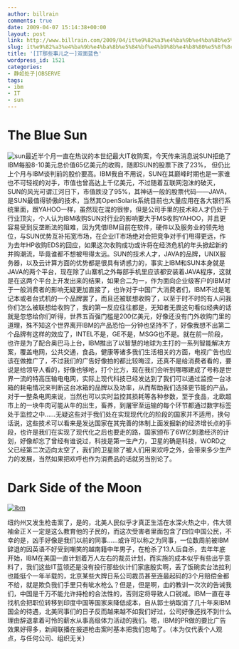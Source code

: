 ```yaml
---
author: billrain
comments: true
date: 2009-04-07 15:14:38+00:00
layout: post
link: http://www.billrain.com/2009/04/it%e9%82%a3%e4%ba%9b%e4%ba%8b%e5%84%bf%e4%b9%8b%e4%b8%80%e5%8f%8c%e9%9d%a2%e8%93%9d%e8%89%b2/
slug: it%e9%82%a3%e4%ba%9b%e4%ba%8b%e5%84%bf%e4%b9%8b%e4%b8%80%e5%8f%8c%e9%9d%a2%e8%93%9d%e8%89%b2
title: '[IT那些事儿之一]双面蓝色'
wordpress_id: 1521
categories:
- 静如处子|OBSERVE
tags:
- ibm
- IT
- sun
---
```


# The Blue Sun


![sun](http://www.billrain.com/wp-content/uploads/2009/04/sun-thumb.jpg)最近半个月一直在热议的本世纪最大IT收购案，今天传来消息说SUN拒绝了IBM每股8-10美元总价值65亿美元的收购，随即SUN的股票下跌了23%， 但仍比上个月与IBM谈判前的股价要高。IBM我自不用说，SUN在其巅峰时期也是一家谁也不可轻视的对手，市值也曾高达上千亿美元，不过随着互联网泡沫的破灭，SUN的风光可谓江河日下，市值跌没了95%，其神话一般的股票代码——JAVA，是SUN最值得骄傲的技术，当然其OpenSolaris系统目前也大量应用在各大银行系统里面，跟YAHOO一样，虽然现在混的很惨，但是公司手里的技术和人才仍处于行业顶尖，个人认为IBM收购SUN对行业的影响要大于MS收购YAHOO，并且更容易受到反垄断法的阻难，因为凭借IBM目前在软件，硬件以及服务业的领先地位，与SUN优势互补拓宽市场，在企业IT市场绝对会把竞争对手们甩得更远，作为去年HP收购EDS的回应，如果这次收购成功或许将在经济危机的年头掀起新的并购潮流，毕竟谁都不想被甩得太远。SUN的技术人才，JAVA的品牌，UNIX服务器，以及云计算方面的优势都是很具有诱惑力的，事实上IBM和SUN本身就是JAVA的两个平台，现在除了山寨机之外每部手机里应该都安装着JAVA程序，这就是在这两个平台上开发出来的结果，如果合二为一，作为面向企业级客户的IBM对于一般消费者的影响无疑更加直接了，也许对于中国广大消费者们，IBM不过是笔记本或者台式机的一个品牌罢了，而且还被联想收购了，以至于时不时的有人问我你们怎么被联想给收购了，我的第一反应往往都是，无知者无畏这句看似经典的话就是忽悠给你们听得，世界五百强门槛是200亿美元，好像还没有门外收购门里的道理，殊不知这个世界离开IBM的产品恐怕一分钟也坚持不了，好像我想不出第二个品牌有这样的效应了，INTEL不是，GE不是，MSGG也不是。就在前一阶段，也许是为了配合奥巴马上台，IBM推出了以智慧的地球为主打的一系列智能解决方案，覆盖电网，公共交通，食品，健康等诸多我们生活相关的方面，电视广告也应该在做推广了，不过我们的广告好像拍的都比较晦涩，还真不是给消费者看的，要说是给领导人看的，好像也够呛，打个比方，现在我们会听到哪哪建成了号称是世界一流的特高压输电电网，实际上现代科技已经发达到了我们可以通过监控一台冰箱的耗电情况来判断这台冰箱的品牌以及功率，从而帮助我们选择更节能的产品，对于一整条电网来说，当然也可以实时监控其损耗等各种参数，至于食品，北欧超市上的一块牛肉可能从牛的出生，畜养，到屠宰至运输的每个环节都通过数字标签处于监控之中……无疑这些对于我们处在实现现代化的阶段的国家并不适用，换句话说，这些技术可以看来是发达国家在其完善的体制上面发掘新的经济增长点的手段，也许是我们在实现了现代化之后也要走的路，国家颁布了6W亿刺激经济的计划，好像却忘了曾经有谁说过，科技是第一生产力，卫星的确是科技，WORD之父已经第二次迈向太空了，我们的卫星除了被人们用来欢呼之外，会带来多少生产力的发展，当然如果把欢呼也作为消费品的话就另当别论了。


# Dark Side of the Moon


[](http://www.billrain.com/wp-content/uploads/2009/04/ibm.jpg)[![ibm](http://www.billrain.com/wp-content/uploads/2009/04/ibm-thumb.jpg)](http://www.billrain.com/wp-content/uploads/2009/04/ibm1.jpg)

纽约州又发生枪击案了，是的，北美人民似乎才真正生活在水深火热之中，伟大领袖金正Ｘ一定是这么教育他的子民的，而这次受害者里面包含了四位中国公民，不幸的是，凶手好像是我们以前的同事……或许可以称之为同事，一位数周前被IBM辞退的因英语不好受到嘲笑的越南籍中年男子，在枪杀了13人后自杀，去年年底开始，IBM在美国一直计划着万人左右的裁员计划，而实施的成本似乎有些出乎意料了，我们这些IT蓝领还是没有投行那些伙计们家底殷实啊，丢了饭碗卖台法拉利也能挺个一年半载的，北京某些大牌日系公司裁员甚至连最起码的3个月赔偿金都不给，就是欺负我们手里只有呲水枪么？但是，但是啊，血的教训一次次的告诫我们，中国是千万不能允许持枪的合法性的，否则定将导致人口锐减。IBM一直在寻找机会把职位转移到印度中国等国家来降低成本，自从郭士纳取消了几十年来IBM国企的待遇，北美同事们的日子反而越来越不如我们好过，公司好像还找不到什么理由辞退拿着可怜的薪水从事高级体力活动的我们。嗯，IBM的PR做的要比广告效果好得多，新闻联播在报道枪击案时基本把我们忽略了。（本为仅代表个人观点，与任何公司、组织无关）
